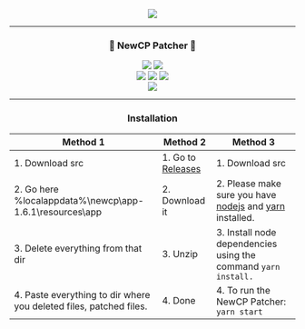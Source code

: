 <p align= "center">
  <kbd>
    <img  src="https://kornineq.de/cplauncher/newcplogin1.png">
  </kbd>
</p>

-----

### <p align="center">💙 NewCP Patcher 💙</p>
<p align= "center">
  <img src="https://img.shields.io/github/last-commit/KornineQStuff/NewCP-Patcher">
  <img src="https://img.shields.io/github/license/KornineQStuff/NewCP-Patcher">
  <br>
  <img src="https://img.shields.io/github/stars/KornineQStuff/NewCP-Patcher">
  <img src="https://img.shields.io/github/forks/KornineQStuff/NewCP-Patcher">
  <img src="https://img.shields.io/github/downloads/KornineQStuff/NewCP-Patcher/total.svg">
  <br>
  <img src="https://img.shields.io/github/languages/top/KornineQStuff/NewCP-Patcher">
</p>

-----

### <p align="center">Installation</p>

| Method 1                                                            | Method 2                                                                | Method 3 |
| ------------------------------------------------------------------- | -------------------------------------------------------------------     | ------------------------------------------------------------------- |
| 1. Download src                                                     | 1. Go to [Releases](https://github.com/KornineQStuff/NewCP-Patcher/releases) | 1. Download src |
| 2. Go here %localappdata%\newcp\app-1.6.1\resources\app             | 2. Download it                                                          | 2. Please make sure you have [nodejs](https://nodejs.org/en/download/) and [yarn](https://classic.yarnpkg.com/lang/en/docs/install/#mac-stable) installed. |
| 3. Delete everything from that dir                                  | 3. Unzip                                                                | 3. Install node dependencies using the command ```yarn install.``` |
| 4. Paste everything to dir where you deleted files, patched files.  | 4. Done                                                                 | 4. To run the NewCP Patcher: ```yarn start``` |
